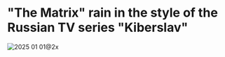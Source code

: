 # "The Matrix" rain in the style of the Russian TV series "Kiberslav"

![2025 01 01@2x](https://github.com/user-attachments/assets/74e445a5-4ce5-4405-9e5b-6013805c14e5)
